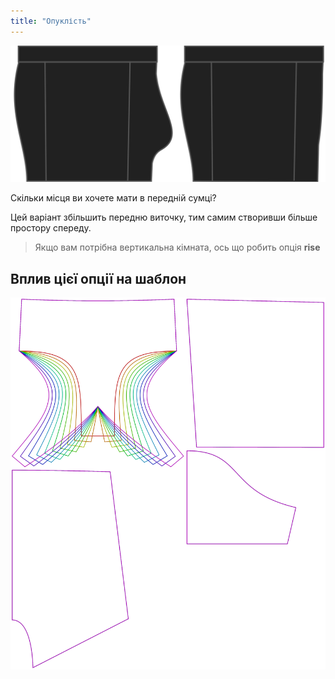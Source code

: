```yaml
---
title: "Опуклість"
---
```


![Варіант опуклості на Брюсі](./bulge.svg)

Скільки місця ви хочете мати в передній сумці?

Цей варіант збільшить передню виточку, тим самим створивши більше простору спереду.

> Якщо вам потрібна вертикальна кімната, ось що робить опція **rise**

## Вплив цієї опції на шаблон

![На цьому зображенні показано вплив цієї опції шляхом накладання декількох варіантів, які мають різне значення для цієї опції](bruce_bulge_sample.svg "Вплив цієї опції на шаблон")
